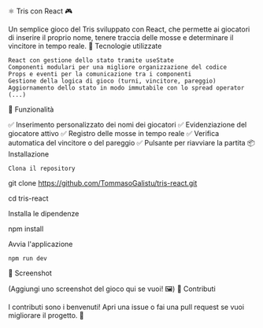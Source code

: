 ⚛️ Tris con React 🎮

Un semplice gioco del Tris sviluppato con React, che permette ai giocatori di inserire il proprio nome, tenere traccia delle mosse e determinare il vincitore in tempo reale.
🚀 Tecnologie utilizzate

    React con gestione dello stato tramite useState
    Componenti modulari per una migliore organizzazione del codice
    Props e eventi per la comunicazione tra i componenti
    Gestione della logica di gioco (turni, vincitore, pareggio)
    Aggiornamento dello stato in modo immutabile con lo spread operator (...)

🎲 Funzionalità

✅ Inserimento personalizzato dei nomi dei giocatori
✅ Evidenziazione del giocatore attivo
✅ Registro delle mosse in tempo reale
✅ Verifica automatica del vincitore o del pareggio
✅ Pulsante per riavviare la partita
📦 Installazione

    Clona il repository

git clone https://github.com/TommasoGalistu/tris-react.git

cd tris-react

Installa le dipendenze

npm install

Avvia l'applicazione

    npm run dev

📌 Screenshot

(Aggiungi uno screenshot del gioco qui se vuoi! 🖼️)
🤝 Contributi

I contributi sono i benvenuti! Apri una issue o fai una pull request se vuoi migliorare il progetto. 🚀